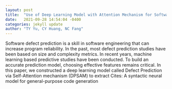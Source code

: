 ```yaml
---
layout: post
title:  "Use of Deep Learning Model with Attention Mechanism for Software Fault Prediction"
date:   2021-09-28 14:54:04 -0400
categories: jekyll update
author: "TY Yu, CY Huang, NC Fang"
---
```

Software defect prediction is a skill in software engineering that can increase program reliability. In the past, most defect prediction studies have been based on size and complexity metrics. In recent years, machine learning based predictive studies have been conducted. To build an accurate prediction model, choosing effective features remains critical. In this paper, we constructed a deep learning model called Defect Prediction via Self-Attention mechanism (DPSAM) to extract Cites: A syntactic neural model for general-purpose code generation